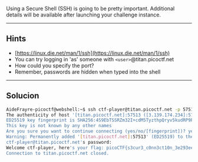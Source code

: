 Using a Secure Shell (SSH) is going to be pretty important.
Additional details will be available after launching your challenge instance.
______________________
## Hints
* [https://linux.die.net/man/1/ssh](https://linux.die.net/man/1/ssh)
* You can try logging in 'as' someone with `<user>`@titan.picoctf.net
* How could you specify the port?
* Remember, passwords are hidden when typed into the shell

_________________________________________
## Solucion

``` bash
AideFrayre-picoctf@webshell:~$ ssh ctf-player@titan.picoctf.net -p 57513
The authenticity of host '[titan.picoctf.net]:57513 ([3.139.174.234]:57513)' can't be established.
ED25519 key fingerprint is SHA256:4S9EbTSSRZm32I+cdM5TyzthpQryv5kudRP9PIKT7XQ.
This key is not known by any other names
Are you sure you want to continue connecting (yes/no/[fingerprint])? yes
Warning: Permanently added '[titan.picoctf.net]:57513' (ED25519) to the list of known hosts.
ctf-player@titan.picoctf.net's password: 
Welcome ctf-player, here's your flag: picoCTF{s3cur3_c0nn3ct10n_3e293eea}
Connection to titan.picoctf.net closed.
```